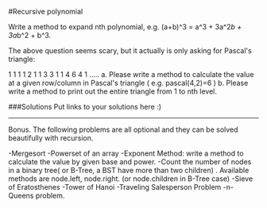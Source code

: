 #Recursive polynomial

Write a method to expand nth polynomial, e.g. (a+b)^3 = a^3 + 3a^2*b + 3a*b^2 + b^3.

The above question seems scary, but it actually is only asking for Pascal's triangle:

1
1   1
1   2   1
1   3   3   1
1   4   6   4   1
.....
 a. Please write a method to calculate the value at a given row/column in Pascal's triangle ( e.g. pascal(4,2)=6 )
 b. Please write a method to print out the entire triangle from 1 to nth level.


###Solutions
Put links to your solutions here :)


----------------------
Bonus. The following problems are all optional and they can be solved beautifully with recursion.

-Mergesort
-Powerset of an array
-Exponent Method: write a method to calculate the value by given base and power.
-Count the number of nodes in a binary tree( or B-Tree, a BST have more than two children) . Available methods are node.left, node.right.  (or node.children in B-Tree case)
-Sieve of Eratosthenes
-Tower of Hanoi
-Traveling Salesperson Problem
-n-Queens problem.